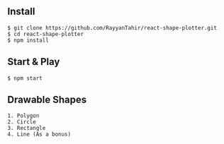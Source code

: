 ## Install

    $ git clone https://github.com/RayyanTahir/react-shape-plotter.git
    $ cd react-shape-plotter
    $ npm install
    
## Start & Play

    $ npm start
    
## Drawable Shapes

    1. Polygon
    2. Circle
    3. Rectangle
    4. Line (As a bonus)